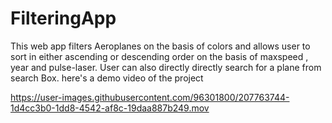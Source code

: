 # FilteringApp
This web app filters Aeroplanes on the basis of colors and allows user to sort in either ascending or descending order on the basis of maxspeed , year and pulse-laser.
User can also directly directly search for a plane from search Box.
here's a demo video of the project


https://user-images.githubusercontent.com/96301800/207763744-1d4cc3b0-1dd8-4542-af8c-19daa887b249.mov

